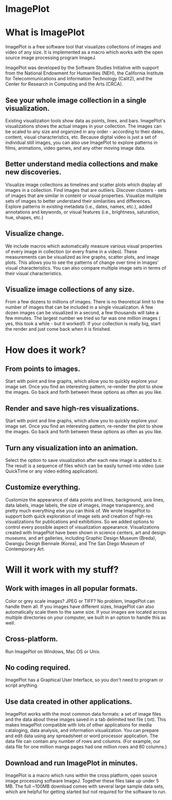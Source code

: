 ImagePlot
=========
<h1>What is ImagePlot</h1>
<p>
ImagePlot is a free software tool that visualizes collections of images and video of any size. It is implemented as a macro which works with the open source image processing program ImageJ.
</p>
<p>
ImagePlot was developed by the Software Studies Initiative with support from the National Endowment for Humanities (NEH), the California Institute for Telecommunications and Information Technology (Calit2), and the Center for Research in Computing and the Arts (CRCA).
</p>
<h2>See your whole image collection in a single visualization.</h2>
<p>
Existing visualization tools show data as points, lines, and bars. ImagePlot's visualizations shows the actual images in your collection. The images can be scaled to any size and organized in any order - according to their dates, content, visual characteristics, etc. Because digital video is just a set of individual still images, you can also use ImagePlot to explore patterns in films, animations, video games, and any other moving image data.
</p>
<h2>Better understand media collections and make new discoveries.</h2>
<p>
Visualize image collections as timelines and scatter plots which display all images in a collection. Find images that are outliers. Discover clusters - sets of images that are similar in content or visual properties. Visualize multiple sets of images to better understand their similarities and differences. Explore patterns in existing metadata (i.e., dates, names, etc.), added annotations and keywords, or visual features (i.e., brightness, saturation, hue, shapes, etc.)
</p>
<h2>Visualize change.</h2>
<p>
We include macros which automatically measure various visual properties of every image in collection (or every frame in a video). These measurements can be visualized as line graphs, scatter plots, and image plots. This allows you to see the patterns of change over time in images' visual characteristics. You can also compare multiple image sets in terms of their visual characteristics.
</p>
<h2>Visualize image collections of any size.</h2>
<p>
From a few dozens to millions of images. There is no theoretical limit to the number of images that can be included in a single visualization. A few dozen images can be visualized in a second, a few thousands will take a few minutes. The largest number we tried so far was one million images ( yes, this took a while - but it worked!). If your collection is really big, start the render and just come back when it is finished.
</p>
<h1>How does it work?</h1>
<h2>From points to images.</h2>
<p>
Start with point and line graphs, which allow you to quickly explore your image set. Once you find an interesting pattern, re-render the plot to show the images. Go back and forth between these options as often as you like.
</p>
<h2>Render and save high-res visualizations.</h2>
<p>
Start with point and line graphs, which allow you to quickly explore your image set. Once you find an interesting pattern, re-render the plot to show the images. Go back and forth between these options as often as you like.
</p>
<h2>Turn any visualization into an animation.</h2>
<p>
Select the option to save visualization after each new image is added to it. The result is a sequence of files which can be easily turned into video (use QuickTime or any video editing application).
</p>
<h2>Customize everything.</h2>
<p>
Customize the appearance of data points and lines, background, axis lines, data labels, image labels, the size of images, image transparency, and pretty much everything else you can think of. We wrote ImagePlot to support both quick exploration of image sets and creation of high-res visualizations for publications and exhibitions. So we added options to control every possible aspect of visualization appearance. Visualizations created with ImagePlot have been shown in science centers, art and design museums, and art galleries, including Graphic Design Museum (Breda), Gwangju Design Biennale (Korea), and The San Diego Museum of Contemporary Art.
</p>
<h1>Will it work with my stuff?</h1>
<h2>Work with images in all popular formats.</h2>
<p>
Color or grey scale images? JPEG or TIFF? No problem, ImagePlot can handle them all. If you images have different sizes, ImagePlot can also automatically scale them to the same size. If your images are located across multiple directories on your computer, we built in an option to handle this as well.
</p>
<h2>Cross-platform.</h2>
<p>
Run ImagePlot on Windows, Mac OS or Unix.
</p>
<h2>No coding required.</h2>
<p>
ImagePlot has a Graphical User Interface, so you don't need to program or script anything.
</p>
<h2>Use data created in other applications.</h2>
<p>
ImagePlot works with the most common data formats: a set of image files and the data about these images saved in a tab delimited text file (.txt). This makes ImagePlot compatible with lots of other applications for media cataloging, data analysis, and information visualization. You can prepare and edit data using any spreadsheet or word processor application. The data file can contain any number of rows and columns. (For example, our data file for one million manga pages had one million rows and 60 columns.)
</p>
<h2>Download and run ImagePlot in minutes.</h2>
<p>
ImagePlot is a macro which runs within the cross platform, open source image processing software ImageJ. Together these files take up under 5 MB. The full ~100MB download comes with several large sample data sets, which are helpful for getting started but not required for the software to run.
</p>
